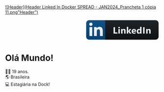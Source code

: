 [![Header](Header Linked In Docker SPREAD - JAN2024_Prancheta 1 cópia 11.png"Header")](https://www.linkedin.com/in/larissa-sonoda/)

<p align="right">
  <a href="https://www.linkedin.com/in/larissa-sonoda/">
    <img src="linkedIn.svg" alt="LinkedIn" style="vertical-align:top; margin:4px">
  </a>
</p>

# Olá Mundo! 


👩‍🦰 19 anos.
</br>
:earth_americas: Brasileira
</br>
:computer: Estagiária na Dock!
</br>
